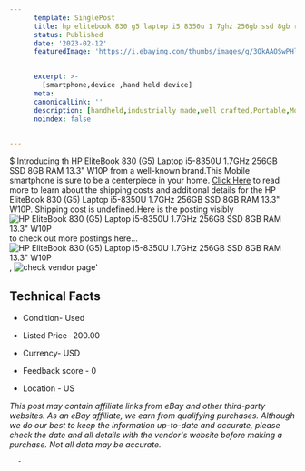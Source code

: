 ```yaml
---
      template: SinglePost
      title: hp elitebook 830 g5 laptop i5 8350u 1 7ghz 256gb ssd 8gb ram 13 3 w10p
      status: Published
      date: '2023-02-12'
      featuredImage: 'https://i.ebayimg.com/thumbs/images/g/3OkAAOSwPHljz0nJ/s-l225.jpg'
       

      excerpt: >-
        [smartphone,device ,hand held device]
      meta:
      canonicalLink: ''
      description: [handheld,industrially made,well crafted,Portable,Mobile,Compact,Convenient,Lightweight,Maneuverable,Man-portable,Miniature,Carriable,Hand-held,Light,Holdable,Transportable,Mobile device,Pocket-sized,On-the-go,Wireless,Cordless,Compact size,Convenient size, smartphone,device ,hand held device]
      noindex: false
      

---
```

$
      Introducing th HP EliteBook 830 (G5) Laptop i5-8350U 1.7GHz 256GB SSD 8GB RAM 13.3" W10P from a well-known brand.This Mobile smartphone is sure to be a centerpiece in your home. [Click Here](https://www.ebay.com/itm/364141332872?hash=item54c883c988%3Ag%3A3OkAAOSwPHljz0nJ&mkevt=1&mkcid=1&mkrid=711-53200-19255-0&campid=%253CePNCampaignId%253E&customid=%253CreferenceId%253E&toolid=10049) to read more to learn about the shipping costs and additional details for the HP EliteBook 830 (G5) Laptop i5-8350U 1.7GHz 256GB SSD 8GB RAM 13.3" W10P. Shipping cost is undefined.Here is the posting visibly ![HP EliteBook 830 (G5) Laptop i5-8350U 1.7GHz 256GB SSD 8GB RAM 13.3" W10P](https://i.ebayimg.com/thumbs/images/g/3OkAAOSwPHljz0nJ/s-l225.jpg) to check out more postings here... ![HP EliteBook 830 (G5) Laptop i5-8350U 1.7GHz 256GB SSD 8GB RAM 13.3" W10P](https://i.ebayimg.com/images/g/3OkAAOSwPHljz0nJ/s-l1600.jpg), ![check vendor page](https://origin-galleryplus.ebayimg.com/ws/web/364141332872_2_0_1/225x225.jpg,https://origin-galleryplus.ebayimg.com/ws/web/364141332872_3_0_1/225x225.jpg,https://origin-galleryplus.ebayimg.com/ws/web/364141332872_4_0_1/225x225.jpg,https://origin-galleryplus.ebayimg.com/ws/web/364141332872_5_0_1/225x225.jpg,https://origin-galleryplus.ebayimg.com/ws/web/364141332872_6_0_1/225x225.jpg,https://origin-galleryplus.ebayimg.com/ws/web/364141332872_7_0_1/225x225.jpg,https://origin-galleryplus.ebayimg.com/ws/web/364141332872_8_0_1/225x225.jpg,https://origin-galleryplus.ebayimg.com/ws/web/364141332872_9_0_1/225x225.jpg,https://origin-galleryplus.ebayimg.com/ws/web/364141332872_10_0_1/225x225.jpg,https://origin-galleryplus.ebayimg.com/ws/web/364141332872_11_0_1/225x225.jpg,https://origin-galleryplus.ebayimg.com/ws/web/364141332872_12_0_1/225x225.jpg)'

      

 ## Technical Facts 



     
      

 - Condition- Used 


      

 - Listed Price- 200.00 


      

 - Currency- USD 


      

 - Feedback score - 0 


      

 - Location - US 


      
      

 *_This post may contain affiliate links from eBay and other third-party websites. As an eBay affiliate, we earn from qualifying purchases. Although we do our best to keep the information up-to-date and accurate, please check the date and all details with the vendor's website before making a purchase. Not all data may be accurate._*




      -
